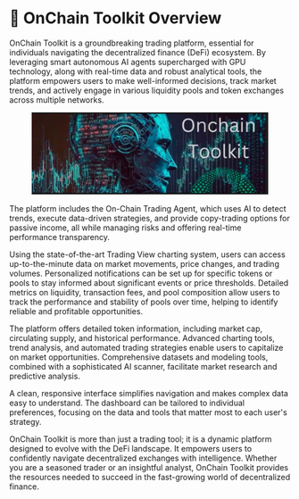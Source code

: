 # 🔗 OnChain Toolkit Overview

OnChain Toolkit is a groundbreaking trading platform, essential for individuals navigating the decentralized finance (DeFi) ecosystem. By leveraging smart autonomous AI agents supercharged with GPU technology, along with real-time data and robust analytical tools, the platform empowers users to make well-informed decisions, track market trends, and actively engage in various liquidity pools and token exchanges across multiple networks.

<figure><img src=".gitbook/assets/Screenshot 2024-12-14 at 10.19.01.png" alt=""><figcaption></figcaption></figure>

The platform includes the On-Chain Trading Agent, which uses AI to detect trends, execute data-driven strategies, and provide copy-trading options for passive income, all while managing risks and offering real-time performance transparency.

Using the state-of-the-art Trading View charting system, users can access up-to-the-minute data on market movements, price changes, and trading volumes. Personalized notifications can be set up for specific tokens or pools to stay informed about significant events or price thresholds. Detailed metrics on liquidity, transaction fees, and pool composition allow users to track the performance and stability of pools over time, helping to identify reliable and profitable opportunities.

The platform offers detailed token information, including market cap, circulating supply, and historical performance. Advanced charting tools, trend analysis, and automated trading strategies enable users to capitalize on market opportunities. Comprehensive datasets and modeling tools, combined with a sophisticated AI scanner, facilitate market research and predictive analysis.

A clean, responsive interface simplifies navigation and makes complex data easy to understand. The dashboard can be tailored to individual preferences, focusing on the data and tools that matter most to each user's strategy.

OnChain Toolkit is more than just a trading tool; it is a dynamic platform designed to evolve with the DeFi landscape. It empowers users to confidently navigate decentralized exchanges with intelligence. Whether you are a seasoned trader or an insightful analyst, OnChain Toolkit provides the resources needed to succeed in the fast-growing world of decentralized finance.
